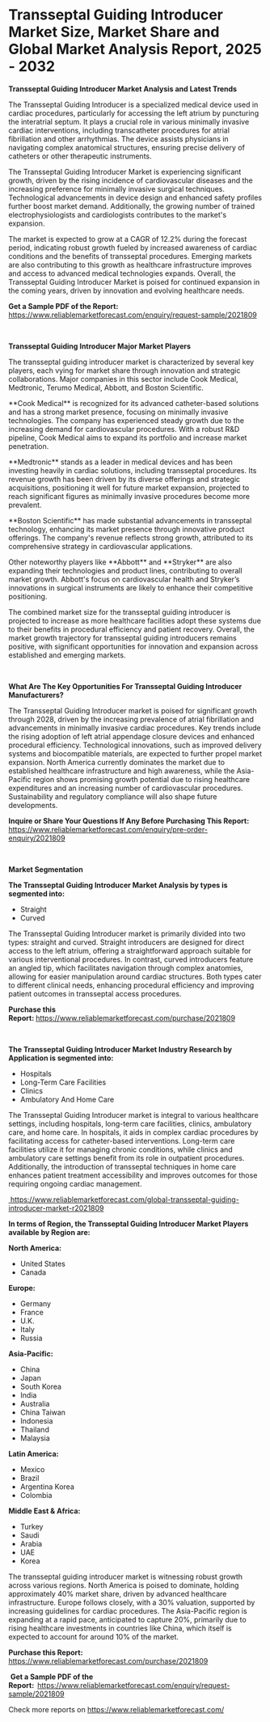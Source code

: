 <p><h1>Transseptal Guiding Introducer Market Size, Market Share and Global Market Analysis Report, 2025 - 2032</h1></p><p><strong>Transseptal Guiding Introducer Market Analysis and Latest Trends</strong></p>
<p><p>The Transseptal Guiding Introducer is a specialized medical device used in cardiac procedures, particularly for accessing the left atrium by puncturing the interatrial septum. It plays a crucial role in various minimally invasive cardiac interventions, including transcatheter procedures for atrial fibrillation and other arrhythmias. The device assists physicians in navigating complex anatomical structures, ensuring precise delivery of catheters or other therapeutic instruments.</p><p>The Transseptal Guiding Introducer Market is experiencing significant growth, driven by the rising incidence of cardiovascular diseases and the increasing preference for minimally invasive surgical techniques. Technological advancements in device design and enhanced safety profiles further boost market demand. Additionally, the growing number of trained electrophysiologists and cardiologists contributes to the market's expansion.</p><p>The market is expected to grow at a CAGR of 12.2% during the forecast period, indicating robust growth fueled by increased awareness of cardiac conditions and the benefits of transseptal procedures. Emerging markets are also contributing to this growth as healthcare infrastructure improves and access to advanced medical technologies expands. Overall, the Transseptal Guiding Introducer Market is poised for continued expansion in the coming years, driven by innovation and evolving healthcare needs.</p></p>
<p><strong>Get a Sample PDF of the Report:&nbsp;</strong> <a href="https://www.reliablemarketforecast.com/enquiry/request-sample/2021809?utm_campaign=2778&utm_medium=2&utm_source=Github&utm_content=ia&utm_term=29032025&utm_id=transseptal-guiding-introducer">https://www.reliablemarketforecast.com/enquiry/request-sample/2021809</a></p>
<p>&nbsp;</p>
<p><strong>Transseptal Guiding Introducer Major Market Players</strong></p>
<p><p>The transseptal guiding introducer market is characterized by several key players, each vying for market share through innovation and strategic collaborations. Major companies in this sector include Cook Medical, Medtronic, Terumo Medical, Abbott, and Boston Scientific.</p><p>**Cook Medical** is recognized for its advanced catheter-based solutions and has a strong market presence, focusing on minimally invasive technologies. The company has experienced steady growth due to the increasing demand for cardiovascular procedures. With a robust R&D pipeline, Cook Medical aims to expand its portfolio and increase market penetration.</p><p>**Medtronic** stands as a leader in medical devices and has been investing heavily in cardiac solutions, including transseptal procedures. Its revenue growth has been driven by its diverse offerings and strategic acquisitions, positioning it well for future market expansion, projected to reach significant figures as minimally invasive procedures become more prevalent.</p><p>**Boston Scientific** has made substantial advancements in transseptal technology, enhancing its market presence through innovative product offerings. The company's revenue reflects strong growth, attributed to its comprehensive strategy in cardiovascular applications.</p><p>Other noteworthy players like **Abbott** and **Stryker** are also expanding their technologies and product lines, contributing to overall market growth. Abbott's focus on cardiovascular health and Stryker’s innovations in surgical instruments are likely to enhance their competitive positioning.</p><p>The combined market size for the transseptal guiding introducer is projected to increase as more healthcare facilities adopt these systems due to their benefits in procedural efficiency and patient recovery. Overall, the market growth trajectory for transseptal guiding introducers remains positive, with significant opportunities for innovation and expansion across established and emerging markets.</p></p>
<p>&nbsp;</p>
<p><strong>What Are The Key Opportunities For Transseptal Guiding Introducer Manufacturers?</strong></p>
<p><p>The Transseptal Guiding Introducer market is poised for significant growth through 2028, driven by the increasing prevalence of atrial fibrillation and advancements in minimally invasive cardiac procedures. Key trends include the rising adoption of left atrial appendage closure devices and enhanced procedural efficiency. Technological innovations, such as improved delivery systems and biocompatible materials, are expected to further propel market expansion. North America currently dominates the market due to established healthcare infrastructure and high awareness, while the Asia-Pacific region shows promising growth potential due to rising healthcare expenditures and an increasing number of cardiovascular procedures. Sustainability and regulatory compliance will also shape future developments.</p></p>
<p><strong>Inquire or Share Your Questions If Any Before Purchasing This Report:</strong> <a href="https://www.reliablemarketforecast.com/enquiry/pre-order-enquiry/2021809?utm_campaign=2778&utm_medium=2&utm_source=Github&utm_content=ia&utm_term=29032025&utm_id=transseptal-guiding-introducer">https://www.reliablemarketforecast.com/enquiry/pre-order-enquiry/2021809</a></p>
<p>&nbsp;</p>
<p><strong>Market Segmentation</strong></p>
<p><strong>The Transseptal Guiding Introducer Market Analysis by types is segmented into:</strong></p>
<p><ul><li>Straight</li><li>Curved</li></ul></p>
<p><p>The Transseptal Guiding Introducer market is primarily divided into two types: straight and curved. Straight introducers are designed for direct access to the left atrium, offering a straightforward approach suitable for various interventional procedures. In contrast, curved introducers feature an angled tip, which facilitates navigation through complex anatomies, allowing for easier manipulation around cardiac structures. Both types cater to different clinical needs, enhancing procedural efficiency and improving patient outcomes in transseptal access procedures.</p></p>
<p><strong>Purchase this Report:&nbsp;</strong><a href="https://www.reliablemarketforecast.com/purchase/2021809?utm_campaign=2778&utm_medium=2&utm_source=Github&utm_content=ia&utm_term=29032025&utm_id=transseptal-guiding-introducer">https://www.reliablemarketforecast.com/purchase/2021809</a></p>
<p>&nbsp;</p>
<p><strong>The Transseptal Guiding Introducer Market Industry Research by Application is segmented into:</strong></p>
<p><ul><li>Hospitals</li><li>Long-Term Care Facilities</li><li>Clinics</li><li>Ambulatory And Home Care</li></ul></p>
<p><p>The Transseptal Guiding Introducer market is integral to various healthcare settings, including hospitals, long-term care facilities, clinics, ambulatory care, and home care. In hospitals, it aids in complex cardiac procedures by facilitating access for catheter-based interventions. Long-term care facilities utilize it for managing chronic conditions, while clinics and ambulatory care settings benefit from its role in outpatient procedures. Additionally, the introduction of transseptal techniques in home care enhances patient treatment accessibility and improves outcomes for those requiring ongoing cardiac management.</p></p>
<p><a href="https://www.reliablemarketforecast.com/global-transseptal-guiding-introducer-market-r2021809?utm_campaign=2778&utm_medium=2&utm_source=Github&utm_content=ia&utm_term=29032025&utm_id=transseptal-guiding-introducer">&nbsp;https://www.reliablemarketforecast.com/global-transseptal-guiding-introducer-market-r2021809</a></p>
<p><strong>In terms of Region, the Transseptal Guiding Introducer Market Players available by Region are:</strong></p>
<p>
    <p> <strong> North America: </strong>
        <ul>
            <li>United States</li>
            <li>Canada</li>
        </ul>
        </p> 
    <p> <strong> Europe: </strong>
        <ul>
            <li>Germany</li>
            <li>France</li>
            <li>U.K.</li>
            <li>Italy</li>
            <li>Russia</li>
        </ul>
        </p> 
    <p> <strong> Asia-Pacific: </strong>
        <ul>
            <li>China</li>
            <li>Japan</li>
            <li>South Korea</li>
            <li>India</li>
            <li>Australia</li>
            <li>China Taiwan</li>
            <li>Indonesia</li>
            <li>Thailand</li>
            <li>Malaysia</li>
        </ul>
        </p> 
    <p> <strong> Latin America: </strong>
        <ul>
            <li>Mexico</li>
            <li>Brazil</li>
            <li>Argentina Korea</li>
            <li>Colombia</li>
        </ul>
        </p> 
    <p> <strong> Middle East & Africa: </strong>
        <ul>
            <li>Turkey</li>
            <li>Saudi</li>
            <li>Arabia</li>
            <li>UAE</li>
            <li>Korea</li>
        </ul>
    </p>
    </p>
<p><p>The transseptal guiding introducer market is witnessing robust growth across various regions. North America is poised to dominate, holding approximately 40% market share, driven by advanced healthcare infrastructure. Europe follows closely, with a 30% valuation, supported by increasing guidelines for cardiac procedures. The Asia-Pacific region is expanding at a rapid pace, anticipated to capture 20%, primarily due to rising healthcare investments in countries like China, which itself is expected to account for around 10% of the market.</p></p>
<p><strong>Purchase this Report: </strong><a href="https://www.reliablemarketforecast.com/purchase/2021809?utm_campaign=2778&utm_medium=2&utm_source=Github&utm_content=ia&utm_term=29032025&utm_id=transseptal-guiding-introducer">https://www.reliablemarketforecast.com/purchase/2021809</a></p>
<p>&nbsp;<strong>Get a Sample PDF of the Report:&nbsp;&nbsp;</strong><a href="https://www.reliablemarketforecast.com/enquiry/request-sample/2021809?utm_campaign=2778&utm_medium=2&utm_source=Github&utm_content=ia&utm_term=29032025&utm_id=transseptal-guiding-introducer">https://www.reliablemarketforecast.com/enquiry/request-sample/2021809</a></p>
<p><strong></strong></p>
<p>Check more reports on <a href="https://www.reliablemarketforecast.com/?utm_campaign=2778&utm_medium=2&utm_source=Github&utm_content=ia&utm_term=29032025&utm_id=transseptal-guiding-introducer">https://www.reliablemarketforecast.com/</a></p>